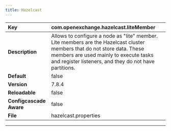 ```yaml
---
title: Hazelcast
---
```


| __Key__ | com.openexchange.hazelcast.liteMember |
|:----------------|:--------|
| __Description__ | Allows to configure a node as "lite" member. <br>Lite members are the Hazelcast cluster members that do not store data. These members are used mainly to execute tasks and register listeners, and they do not have partitions.<br> |
| __Default__ | false |
| __Version__ | 7.8.4 |
| __Reloadable__ | false |
| __Configcascade Aware__ | false |
| __File__ | hazelcast.properties |

---
